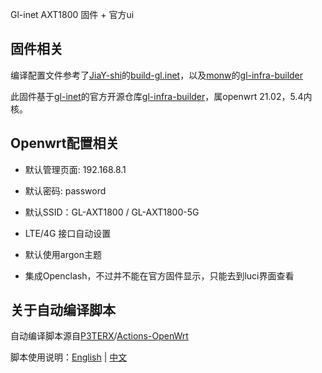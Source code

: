 Gl-inet AXT1800 固件 + 官方ui


## 固件相关

编译配置文件参考了[JiaY-shi](https://github.com/JiaY-shi)的[build-gl.inet](https://github.com/JiaY-shi/build-gl.inet)，以及[monw](https://github.com/monw)的[gl-infra-builder](https://github.com/monw/gl-infra-builder)

此固件基于[gl-inet](https://github.com/gl-inet)的官方开源仓库[gl-infra-builder](https://github.com/gl-inet/gl-infra-builder)，属openwrt 21.02，5.4内核。


## Openwrt配置相关

- 默认管理页面: 192.168.8.1

- 默认密码: password

- 默认SSID：GL-AXT1800 / GL-AXT1800-5G

- LTE/4G 接口自动设置

- 默认使用argon主题

- 集成Openclash，不过并不能在官方固件显示，只能去到luci界面查看

## 关于自动编译脚本

自动编译脚本源自[P3TERX](https://github.com/P3TERX)/[Actions-OpenWrt](https://github.com/P3TERX/Actions-OpenWrt)

脚本使用说明：[English](https://github.com/P3TERX/Actions-OpenWrt) | [中文](https://p3terx.com/archives/build-openwrt-with-github-actions.html)

